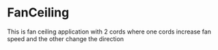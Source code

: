 # FanCeiling
This is fan ceiling application with 2 cords where one cords increase fan speed and the other change the direction
